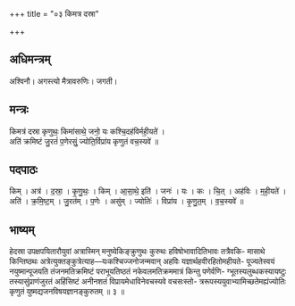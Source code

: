 +++
title = "०३ किमत्र दस्रा"

+++
## अधिमन्त्रम्
अश्विनौ। अगस्त्यो मैत्रावरुणिः। जगती।

## मन्त्रः
किमत्र॑ दस्रा कृणुथः॒ किमा॑साथे॒ जनो॒ यः कश्चि॒दह॑विर्मही॒यते॑ ।  
अति॑ क्रमिष्टं जु॒रतं॑ प॒णेरसुं॒ ज्योति॒र्विप्रा॑य कृणुतं वच॒स्यवे॑ ॥

## पदपाठः
किम् । अत्र॑ । द॒स्रा॒ । कृ॒णु॒थः॒ । किम् । आ॒सा॒थे॒ इति॑ । जनः॑ । यः । कः । चि॒त् । अह॑विः । म॒ही॒यते॑ ।  
अति॑ । क्र॒मि॒ष्ट॒म् । जु॒रत॑म् । प॒णेः । असु॑म् । ज्योतिः॑ । विप्रा॑य । कृ॒णु॒त॒म् । व॒च॒स्यवे॑ ॥

## भाष्यम्
हेदस्रा उपक्षपयितारौयुवां अत्रास्मिन् मनुष्येकिङ्क्रुणुथः कुरुथः हविषोभावादितिभावः तत्रैवकि- मासाथे किन्तिष्ठथः अत्रेत्युक्तङ्कुत्रेत्याह—यःकश्चिज्जनोजन्मवान् अहविः यज्ञार्थहवीरहितोमहीयते- पूज्यतेस्वयं नयुष्मान्पूजयति तंजनमतिक्रमिष्टं पराभूयतिष्ठतं नकेवलमतिक्रममात्रं किन्तु पणेर्वणि- ग्भूतस्यलुब्धकस्यायष्टुः तस्यासुंप्राणंजुरतं अहिंसिष्टं अनीनशतं विप्रायमेधाविनेवचस्यवे वचसःस्तो- त्ररूपस्ययुवाभ्यामिच्छतेमह्यंज्योतिः कृणुतं युष्मद्यजनविषयज्ञानङ्कुरुतम् ॥ ३ ॥